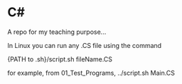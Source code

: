 # C#
A repo for my teaching purpose...


In Linux you can run any .CS file using the command

{PATH to .sh}/script.sh fileName.CS

for example, from 01_Test_Programs, 
../script.sh Main.CS